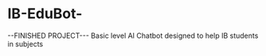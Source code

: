 # IB-EduBot-
--FINISHED PROJECT---
Basic level AI Chatbot designed to help IB students in subjects

